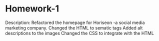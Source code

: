 # Homework-1
Description:
Refactored the homepage for Horiseon -a social media marketing company.
    Changed the HTML to sematic tags
    Added alt descriptions to the images
    Changed the CSS to integrate with the HTML
